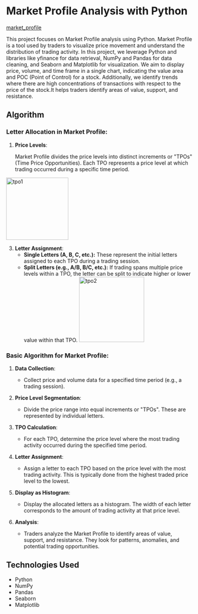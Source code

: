 # Market Profile Analysis with Python

[market_profile](https://github.com/atharvarode/Market-Profile/assets/97606863/9e3744dc-4296-4aa9-995b-805c360404f1)


This project focuses on Market Profile analysis using Python. Market Profile is a tool used by traders to visualize price movement and understand the distribution of trading activity. In this project, we leverage Python and libraries like yfinance for data retrieval, NumPy and Pandas for data cleaning, and Seaborn and Matplotlib for visualization. We aim to display price, volume, and time frame in a single chart, indicating the value area and POC (Point of Control) for a stock. Additionally, we identify trends where there are high concentrations of transactions with respect to the price of the stock.It helps traders identify areas of value, support, and resistance.


## Algorithm

### Letter Allocation in Market Profile:

1. **Price Levels**:

   Market Profile divides the price levels into distinct increments or "TPOs" (Time Price Opportunities). Each TPO represents a price level at which trading occurred during a specific time period.
<img width="167" alt="tpo1" src="https://github.com/atharvarode/Market-Profile/assets/97606863/d5cfddf4-05ab-4ddf-b286-cc4f89094fc7">

   

3. **Letter Assignment**:
   - **Single Letters (A, B, C, etc.):** These represent the initial letters assigned to each TPO during a trading session.
   - **Split Letters (e.g., A/B, B/C, etc.):** If trading spans multiple price levels within a TPO, the letter can be split to indicate higher or lower value within that TPO. <img width="175" alt="tpo2" src="https://github.com/atharvarode/Market-Profile/assets/97606863/7409e3a7-1e45-427f-94da-30d4b2631ad8">

### Basic Algorithm for Market Profile:

1. **Data Collection**:
   - Collect price and volume data for a specified time period (e.g., a trading session).

2. **Price Level Segmentation**:
   - Divide the price range into equal increments or "TPOs". These are represented by individual letters.

3. **TPO Calculation**:
   - For each TPO, determine the price level where the most trading activity occurred during the specified time period.

4. **Letter Assignment**:
   - Assign a letter to each TPO based on the price level with the most trading activity. This is typically done from the highest traded price level to the lowest.

5. **Display as Histogram**:
   - Display the allocated letters as a histogram. The width of each letter corresponds to the amount of trading activity at that price level.

6. **Analysis**:
   - Traders analyze the Market Profile to identify areas of value, support, and resistance. They look for patterns, anomalies, and potential trading opportunities.


## Technologies Used

- Python 
- NumPy 
- Pandas 
- Seaborn 
- Matplotlib 
